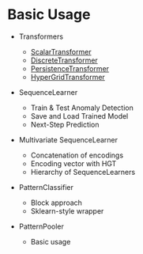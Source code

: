 # Basic Usage

- Transformers
    - [ScalarTransformer](transformers/scalar_transformer.py)
    - [DiscreteTransformer](transformers/discrete_transformer.py)
    - [PersistenceTransformer](transformers/persistence_transformer.py)
    - [HyperGridTransformer](transformers/hypergrid_transformer.py)

- SequenceLearner
    - Train & Test Anomaly Detection
    - Save and Load Trained Model
    - Next-Step Prediction

- Multivariate SequenceLearner
    - Concatenation of encodings
    - Encoding vector with HGT
    - Hierarchy of SequenceLearners

- PatternClassifier
    - Block approach
    - Sklearn-style wrapper

- PatternPooler
    - Basic usage

